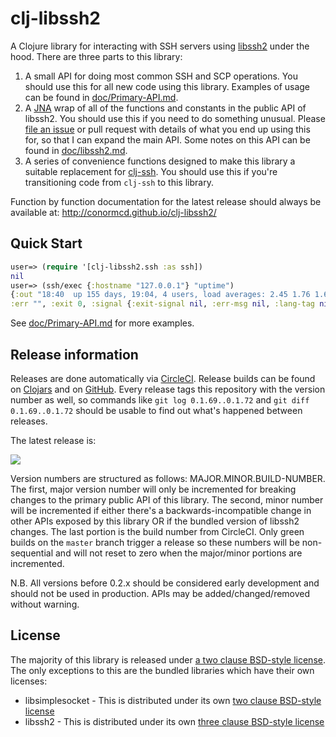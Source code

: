 # clj-libssh2

A Clojure library for interacting with SSH servers using
[libssh2](http://www.libssh2.org/) under the hood. There are three parts to
this library:

1. A small API for doing most common SSH and SCP operations. You should use
   this for all new code using this library. Examples of usage can be found in
   [doc/Primary-API.md](https://github.com/conormcd/clj-libssh2/blob/master/doc/Primary-API.md).
2. A [JNA](https://github.com/Chouser/clojure-jna) wrap of all of the
   functions and constants in the public API of libssh2. You should use this
   if you need to do something unusual. Please [file an
   issue](https://github.com/conormcd/clj-libssh2/issues) or pull request with
   details of what you end up using this for, so that I can expand the main
   API. Some notes on this API can be found in
   [doc/libssh2.md](https://github.com/conormcd/clj-libssh2/blob/master/doc/libssh2.md).
3. A series of convenience functions designed to make this library a suitable
   replacement for [clj-ssh](https://github.com/hugoduncan/clj-ssh). You
   should use this if you're transitioning code from `clj-ssh` to this
   library.

Function by function documentation for the latest release should always be
available at: http://conormcd.github.io/clj-libssh2/

## Quick Start

```clojure
user=> (require '[clj-libssh2.ssh :as ssh])
nil
user=> (ssh/exec {:hostname "127.0.0.1"} "uptime")
{:out "18:40  up 155 days, 19:04, 4 users, load averages: 2.45 1.76 1.66\n",
:err "", :exit 0, :signal {:exit-signal nil, :err-msg nil, :lang-tag nil}}
```

See
[doc/Primary-API.md](https://github.com/conormcd/clj-libssh2/blob/master/doc/Primary-API.md)
for more examples.

## Release information

Releases are done automatically via
[CircleCI](https://circleci.com/gh/conormcd/clj-libssh2). Release builds can
be found on [Clojars](https://clojars.org/clj-libssh2) and on
[GitHub](https://github.com/conormcd/clj-libssh2/releases). Every release tags
this repository with the version number as well, so commands like `git log
0.1.69..0.1.72` and `git diff 0.1.69..0.1.72` should be usable to find out
what's happened between releases.

The latest release is:

![](https://clojars.org/clj-libssh2/latest-version.svg)

Version numbers are structured as follows: MAJOR.MINOR.BUILD-NUMBER. The
first, major version number will only be incremented for breaking changes to
the primary public API of this library. The second, minor number will be
incremented if either there's a backwards-incompatible change in other APIs
exposed by this library OR if the bundled version of libssh2 changes. The last
portion is the build number from CircleCI. Only green builds on the `master`
branch trigger a release so these numbers will be non-sequential and will not
reset to zero when the major/minor portions are incremented.

N.B. All versions before 0.2.x should be considered early development and
should not be used in production. APIs may be added/changed/removed without
warning.

## License

The majority of this library is released under [a two clause BSD-style
license](https://github.com/conormcd/clj-libssh2/blob/master/LICENSE). The
only exceptions to this are the bundled libraries which have their own
licenses:

- libsimplesocket - This is distributed under its own [two clause BSD-style
  license](https://github.com/conormcd/clj-libssh2/blob/master/resources/linux-x86-64/libsimplesocket.so.LICENSE)
- libssh2 - This is distributed under its own [three clause BSD-style
  license](https://github.com/conormcd/clj-libssh2/blob/master/resources/linux-x86-64/libssh2.so.COPYING)
